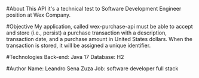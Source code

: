 #About 
This API it's a technical test to Software Development Engineer position at Wex Company.

#Objective
My application, called wex-purchase-api must be able to accept and store (i.e., persist) a purchase transaction with a description, transaction
date, and a purchase amount in United States dollars. When the transaction is stored, it will be assigned a unique identifier.

#Technologies
Back-end: Java 17
Database: H2

#Author
Name: Leandro Sena Zuza
Job: software developer full stack
